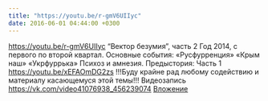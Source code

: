 ```yaml
---
title: "https://youtu.be/r-gmV6UIIyc"
date: 2016-06-01 04:44:00 +0300
---
```


https://youtu.be/r-gmV6UIIyc
“Вектор безумия”, часть 2
Год 2014, с первого по второй квартал.
Основные события:
«Русфурренция»
«Крым наш»
«Укрфуррька»
Психоз и амнезия.
Предыстория: Часть 1 https://youtu.be/xEFAOmDG2zs
!!!Буду крайне рад любому содействию и материалу касающемуся этой темы!!!
Видеозапись
<a class="vk-attach" href="https://vk.com/video41076938_456239074">https://vk.com/video41076938_456239074</a>
<a class="vk-attach" href="https://vk.com/video41076938_456239074">Вложение</a>
